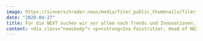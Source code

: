 ```yaml
---
image: https://sinnerschrader.news/media/filer_public_thumbnails/filer_public/9b/82/9b828848-5a8d-4010-9313-393b26462773/480px_one_on_one_ina_feistritzer.png__480x288_q85_crop_subsampling-2_upscale.png
date: "2020-04-27"
title: Für die NEXT suchen wir vor allem nach Trends und Innovationen, die unser menschliches Verhalten nachhaltig beeinflussen.
content: <div class="newsbody"> <p><strong>Ina Feistritzer, Head of NEXT, im Gespräch über ihre Arbeit für die Digitalkonferenz</strong></p> <p><strong>Ina, du verantwortest als Head of NEXT die Aktivitäten der Content- und Event-Marke NEXT. Was bedeutet das konkret?</strong><br/> <br/> Die Aufgaben sind sehr vielfältig. Ich würde sagen, das Ziel meiner Arbeit ist es, teils abstrakte Themen zum Leben zu erwecken. Den Hauptteil meiner inhaltlichen Arbeit macht aus, spannende Experten und Themen zu finden und daraus relevante Programme und Inhalte zu bauen. Dann kümmere ich mich um das Stakeholder-Management – alles, was wir tun, lässt sich nur mit unseren Partnern und der Beteiligung vieler Menschen umsetzen. Marketing ist natürlich Kern von allem. Und zum Glück mache ich das alles ja nicht allein, sondern mit einem tollen Team aus Kuratoren, Redakteuren, Marketeers und Designern.</p> <p> </p> <p><strong>Wie findest Du interessante Themen?</strong><br/> <br/> Themen und Ideen finden wir beispielsweise durch andere Konferenzen. Momentan schauen wir uns natürlich viele Digital-Events an. Und ich höre mir Podcasts oder Talks an, zuletzt von Azeem Azhar oder Rana el Kaliouby. Und lese Newsletter, Artikel und Medium Posts etwa von Trend-Analysten wie David Mattin oder Benedict Evans. Viel guter Input kommt aus dem NEXT Team. Aber auch über die Strategen und Designer unserer Agentur, den wir vor allem über Slack Channels oder unsere interne Plattform austauschen.<br/> Für die NEXT suchen wir vor allem nach Trends und Innovationen, die unser menschliches Verhalten nachhaltig beeinflussen - also im Guten wie im Schlechten. Daraus versuchen wir Erkenntnisse für Produktentwickler, Designer und Markenstrategen abzuleiten. Diese Themen erwecken wir dann zum Leben&#58; in Konferenzformaten, bei kleineren Events, im Blog oder Podcast.</p> <p> </p> <p><strong>Was macht die Marke NEXT aus deiner Sicht einzigartig?</strong><br/> <br/> Die NEXT hilft, neue Perspektiven auf digitales Business einzunehmen. Wir geben Impulse aus unterschiedlichen Lebensbereichen und Disziplinen - auch aus Wissenschaft, Kunst, Kultur, aus anderen Ecken unserer Welt. Wir setzen Themen, deren Relevanz für Produktmanager oder CMOs sich vielleicht erst auf den zweiten Blick erschließt. Welche jedoch für den Job, den sie machen und für den sie regelmäßig Up-to-date sein und neue Impulse setzen müssen, maßgeblich sein können.  Und die NEXT präsentiert Content in ungewöhnlichen Settings und mit anspruchsvollem Design.</p> <p> </p> <p><strong>Erzähl doch mal&#58; Was hat die NEXT in diesem Jahr noch vor?</strong><br/> <br/> Anfang des Jahres hätte ich darauf noch anders geantwortet. Jetzt ist aber klar, die große Konferenz wird in diesem Jahr aus naheliegenden Gründen nicht wie gewohnt stattfinden können. Wir setzen parallel zum großen Jahres-Event im September aber schon seit längerem kleine NEXT Formate um - etwa im Rahmen der letzten OMR oder auch einfach bei spannenden Menschen im privaten Wohnzimmer. Diese intimen Events hoffen wir irgendwann im Laufe des Jahres wieder aufnehmen zu können.<br/> Ab Ende des Monats April planen wir außerdem eine regelmäßige NEXT Show. Moderiert von unserem Lieblings-Keynoter David Mattin und unserer Kuratorin Monique van Dusseldorp wollen wir mit internationalen Experten über “What’s NEXT” sprechen und 45-60 Minuten unterhalten und inspirieren. Weitere Digitalformate für verschiedene Zielgruppen werden folgen.</p> <p> </p> <p><strong>Was hat sich verändert, seit Du bei der NEXT angefangen hast?</strong><br/> <br/> 2012 war ich das erste Mal auf der NEXT - damals für die Betreuung der Journalisten zuständig. Die NEXT hat mir als Kultur- und Medienschaffender ein ganz neues Universum eröffnet. Ich weiß noch, wie ich beim Talk von Alexander Bard dachte&#58; “WOW, das geht alles!". Mir war bis dahin nicht bewusst, was alles möglich ist durch digitale Technologie und wieviel Impact das auf unser Leben hat, ohne dass wir es realisieren. Und seit dem gibt es immer wieder Menschen, die mich mit ihrer Expertise und ihren Gedanken durchrütteln. <br/> Was ist feststellen kann, ist, dass nach all den Jahren jetzt die digitalen Themen in der breiten Öffentlich viel stärker präsent sind als früher. 2012 war das noch viel nerdiger besetzt. Themen, mit denen wir uns seit gefühlten 1000 Jahren beschäftigen, schaffen es nun sogar in die ZDF-Nachrichten - das ist erst seit Kurzem der Fall. Und digitale Innovationen, die wir im Laufe der Zeit auf der NEXT vorgestellt haben, sind inzwischen fest in unserem Alltag verankert&#58; Crowd-Funding, Car-Sharing, “Start-ups” wie Spotify oder AirBnB, um nur einige zu nennen.</p> <p> </p> <p><strong>Was ist dir persönlich besonders im Gedächtnis geblieben?</strong><br/> <br/> Ich war nie ein Fan von speziellen Frauen-Events. Habe immer die Meinung vertreten, dass Frauen mitmischen müssen, statt sich auf eigenen Events zu “verstecken”. Doch über ein Global Digital Women Event bei uns in der Agentur habe ich festgestellt, dass solche Veranstaltungen sehr besonders sein können und das Netzwerk spannend erweitern. Und so haben wir im Rahmen der NEXT19 ein erstes Frauen-Lunch veranstaltet, mit 100 großartigen Persönlichkeiten und einer sehr intimen Atmosphäre. <br/> Außerdem sind es immer wieder einzelne Sprecher, die mit ihrer Art und ihren Themen den Raum - ob digital oder analog - einnehmen können. Zuletzt haben das auf der NEXT besonders Eliza Filby und Christian Mio Loclaire erreicht.</p> <p> </p> <p><strong>Verrätst du uns auch was aus deinem Privatleben?</strong><br/> <br/> Den Ausgleich zur Arbeit finde ich in der Natur - ich wühle gerne in der Erde oder wandere unter Protest meiner Kinder durch den Wald. Zum rein privaten Lesen komme ich eher wenig - das meiste hat irgendwie mit der NEXT zu tun. Zuletzt habe ich "Sprache und Sein" gelesen, die Hamburgerin Kübra Gümüsay beschreibt darin, wie Sprache unser Denken prägt und unsere Politik bestimmt.<br/> Ganz klar ist durch meine beiden Jungs immer Action in meinem Alltag. Über die beiden sammle ich auch noch mal ganz andere Einblicke in Trendthemen. Was ich sonst nur aus der Fachpresse kennen würde, kann ich bei mir in der Live-Anwendung erleben, ob Tiktok, Fortnite oder Minecraft.</p> <p><strong>ÜBER SINNERSCHRADER</strong><br/> SinnerSchrader gehört zu den führenden Digitalagenturen Europas mit dem Fokus auf Design und Entwicklung von digitalen Produkten und Services. Rund 600 Mitarbeiter arbeiten an der digitalen Transformation für Unternehmen wie Allianz, Audi, comdirect bank, Telefónica, Unitymedia und VW. SinnerSchrader wurde 1996 gegründet und hat Büros in Hamburg, Berlin, Frankfurt am Main, München und Prag. Seit April 2017 ist SinnerSchrader Teil von Accenture Interactive.<br/> <a href="https&#58;//sinnerschrader.com/" target="_blank">https&#58;//sinnerschrader.com</a></p> </div>
---
```

